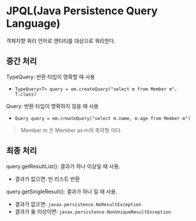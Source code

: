 JPQL(Java Persistence Query Language)
====
객체지향 쿼리 언어로 엔티티를 대상으로 쿼리한다.

## 중간 처리
TypeQuery: 반환 타입이 명확할 때 사용    
* `TypeQuery<T> query = em.createQuery("select m from Member m", T.class)`    

Query: 반환 타입이 명확하지 않을 때 사용    
* `Query query = em.createQuery("select m.name, m.age from Member m")`    

> Member m 은 Member as m의 축약형 이다.

## 최종 처리
query.getResultList(): 결과가 하나 이상일 때 사용.
* 결과가 없으면: 빈 리스트 반환

query.getSingleResult(): 결과가 하나 일 때 사용.
* 결과가 없으면: `javax.persistence.NoResultException`
* 결과가 둘 이상이면: `javax.persistence.NonUniqueResultException`